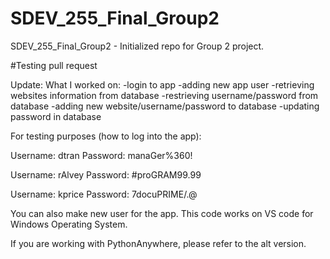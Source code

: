 # SDEV_255_Final_Group2
SDEV_255_Final_Group2 - Initialized repo for Group 2 project. 

#Testing pull request

Update:
What I worked on:
-login to app
-adding new app user
-retrieving websites information from database
-restrieving username/password from database
-adding new website/username/password to database
-updating password in database

For testing purposes (how to log into the app):

Username: dtran
Password: manaGer%360!

Username: rAlvey
Password: #proGRAM99.99

Username: kprice
Password: 7docuPRIME/.@

You can also make new user for the app.
This code works on VS code for Windows Operating System.

If you are working with PythonAnywhere, please refer to the alt version.
